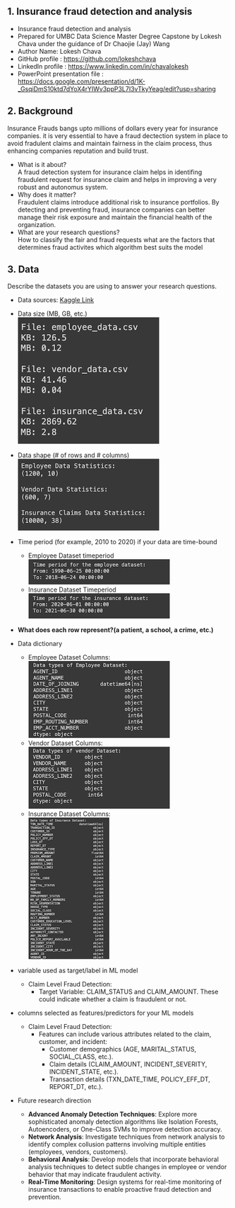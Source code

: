  ## 1. Insurance fraud detection and analysis
- Insurance fraud detection and analysis
- Prepared for UMBC Data Science Master Degree Capstone by Lokesh Chava under the guidance of Dr Chaojie (Jay) Wang
- Author Name: Lokesh Chava
- GitHub profile : https://github.com/lokeshchava
- LinkedIn profile : https://www.linkedin.com/in/chavalokesh
- PowerPoint presentation file : https://docs.google.com/presentation/d/1K-_GsqiDmS10ktd7dYoX4rYIWv3ppP3L7I3vTkyYeag/edit?usp=sharing
    
## 2. Background
Insurance Frauds bangs upto millions of dollars every year for insurance companies. it is very essential to have a fraud dectection system in place to avoid fradulent claims and maintain fairness in the claim process, thus enhancing companies reputation and build trust.
- What is it about?  
  A fraud detection system for insurance claim helps in identifing fraudulent request for insurance claim and helps in improving a very robust and autonomus system.  
- Why does it matter?  
  Fraudulent claims introduce additional risk to insurance portfolios. By detecting and preventing fraud, insurance companies can better manage their risk exposure and maintain the financial health of the organization.  
- What are your research questions?  
  How to classify the fair and fraud requests
  what are the factors that determines fraud activites
  which algorithm best suits the model
## 3. Data 

Describe the datasets you are using to answer your research questions.

- Data sources: [Kaggle Link](https://www.kaggle.com/datasets/mastmustu/insurance-claims-fraud-data?select=vendor_data.csv)
- Data size (MB, GB, etc.)  
  ![Employee_Dataset_size.img](images/Dataset_Size.png)
- Data shape (# of rows and # columns)  
  ![Employee_Dataset_Shape.img](images/Dataset_Shape.png)
- Time period (for example, 2010 to 2020) if your data are time-bound
  - Employee Dataset timeperiod  
    ![Employee_Dataset_Timeperiod.img](images/Employee_Dataset_TimePeriod.png)
  - Insurance Dataset Timeperiod  
    ![Insurance_Dataset_Timeperiod.img](images/Insurance_Dataset_TimePeriod.png)
- **What does each row represent?(a patient, a school, a crime, etc.)**
  
- Data dictionary
  - Employee Dataset Columns:  
    ![Employee_Dataset_columns.img](images/Employee_DataType.png)
  - Vendor Dataset Columns:  
    ![Vendor_Dataset_columns.img](images/Vendor_DataType.png)
  - Insurance Dataset Columns:  
    ![Insurance_dataset_columns.img](images/Insurance_DataType.png)
    
- variable used as target/label in ML model
  - Claim Level Fraud Detection:
    - Target Variable: CLAIM_STATUS and CLAIM_AMOUNT. These could indicate whether a claim is fraudulent or not.  
  
- columns selected as features/predictors for your ML models
  - Claim Level Fraud Detection:
    - Features can include various attributes related to the claim, customer, and incident:
      - Customer demographics (AGE, MARITAL_STATUS, SOCIAL_CLASS, etc.).
      - Claim details (CLAIM_AMOUNT, INCIDENT_SEVERITY, INCIDENT_STATE, etc.).
      - Transaction details (TXN_DATE_TIME, POLICY_EFF_DT, REPORT_DT, etc.).

- Future research direction  
  - **Advanced Anomaly Detection Techniques**:
    Explore more sophisticated anomaly detection algorithms like Isolation Forests, Autoencoders, or One-Class SVMs to improve detection accuracy.
  - **Network Analysis**:
    Investigate techniques from network analysis to identify complex collusion patterns involving multiple entities (employees, vendors, customers).
  - **Behavioral Analysis**:
    Develop models that incorporate behavioral analysis techniques to detect subtle changes in employee or vendor behavior that may indicate fraudulent activity.
  - **Real-Time Monitoring**:
    Design systems for real-time monitoring of insurance transactions to enable proactive fraud detection and prevention.
